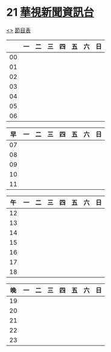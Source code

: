 # 21 [華視新聞資訊台](https://w.wiki/5mKp)

[<]()[>]()
[節目表](https://節目表.tw/channel/華視新聞資訊台/)

<script src="script.js"></script>

|  |一|二|三|四|五|六|日|
|--|--|--|--|--|--|--|--|
|00|      |      |      |      |      |      |      |
|01|      |      |      |      |      |      |      |
|02|      |      |      |      |      |      |      |
|03|      |      |      |      |      |      |      |
|04|      |      |      |      |      |      |      |
|05|      |      |      |      |      |      |      |
|06|      |      |      |      |      |      |      |

|早|一|二|三|四|五|六|日|
|--|--|--|--|--|--|--|--|
|07|      |      |      |      |      |      |      |
|08|      |      |      |      |      |      |      |
|09|      |      |      |      |      |      |      |
|10|      |      |      |      |      |      |      |
|11|      |      |      |      |      |      |      |

|午|一|二|三|四|五|六|日|
|--|--|--|--|--|--|--|--|
|12|      |      |      |      |      |      |      |
|13|      |      |      |      |      |      |      |
|14|      |      |      |      |      |      |      |
|15|      |      |      |      |      |      |      |
|16|      |      |      |      |      |      |      |
|17|      |      |      |      |      |      |      |
|18|      |      |      |      |      |      |      |

|晚|一|二|三|四|五|六|日|
|--|--|--|--|--|--|--|--|
|19|      |      |      |      |      |      |      |
|20|      |      |      |      |      |      |      |
|21|      |      |      |      |      |      |      |
|22|      |      |      |      |      |      |      |
|23|      |      |      |      |      |      |      |
